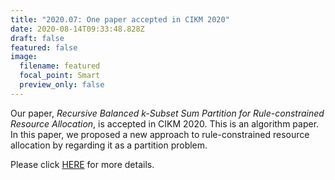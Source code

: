 ```yaml
---
title: "2020.07: One paper accepted in CIKM 2020"
date: 2020-08-14T09:33:48.828Z
draft: false
featured: false
image:
  filename: featured
  focal_point: Smart
  preview_only: false
---
```

Our paper, *Recursive Balanced k-Subset Sum Partition for Rule-constrained Resource Allocation*, is accepted in CIKM 2020. This is an algorithm paper. In this paper, we proposed a new approach to rule-constrained resource allocation by regarding it as a partition problem.

Please click [HERE](https://www.zhongyu.site/publication/CIKM_2020/) for more details.